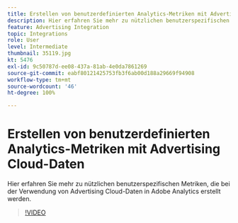 ```yaml
---
title: Erstellen von benutzerdefinierten Analytics-Metriken mit Advertising Cloud-Daten
description: Hier erfahren Sie mehr zu nützlichen benutzerspezifischen Metriken, die bei der Verwendung von Advertising Cloud-Daten in Adobe Analytics erstellt werden.
feature: Advertising Integration
topic: Integrations
role: User
level: Intermediate
thumbnail: 35119.jpg
kt: 5476
exl-id: 9c50787d-ee08-437a-81ab-4e0da7861269
source-git-commit: eabf80121425753fb3f6ab00d188a29669f94908
workflow-type: tm+mt
source-wordcount: '46'
ht-degree: 100%

---
```



# Erstellen von benutzerdefinierten Analytics-Metriken mit Advertising Cloud-Daten

Hier erfahren Sie mehr zu nützlichen benutzerspezifischen Metriken, die bei der Verwendung von Advertising Cloud-Daten in Adobe Analytics erstellt werden.

>[!VIDEO](https://video.tv.adobe.com/v/40448/?quality=12&learn=on&captions=ger)
